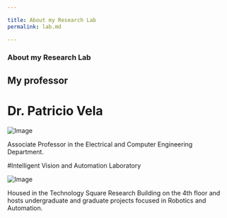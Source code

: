 ```yaml
---

title: About my Research Lab
permalink: lab.md

---
```


### About my Research Lab

## My professor

# Dr. Patricio Vela

![Image](src)

Associate Professor in the Electrical and Computer Engineering Department.

#Intelligent Vision and Automation Laboratory

![Image](src)

Housed in the Technology Square Research Building on the 4th floor and hosts undergraduate and graduate projects focused in Robotics and Automation.
